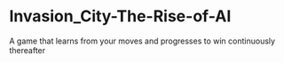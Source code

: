 # Invasion_City-The-Rise-of-AI
A game that learns from your moves and progresses to win continuously thereafter
